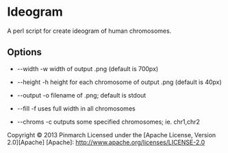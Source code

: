 Ideogram
========

A perl script for create ideogram of human chromosomes.

Options
-------

+  --width -w
   width of output .png (default is 700px)

+  --height -h
   height for each chromosome of output .png (default is 40px)

+  --output -o
   filename of .png; default is stdout

+  --fill -f
   uses full width in all chromosomes

+  --chroms -c
   outputs some specified chromosomes; ie. chr1,chr2

Copyright &copy; 2013 Pinmarch
Licensed under the [Apache License, Version 2.0][Apache]
[Apache]: http://www.apache.org/licenses/LICENSE-2.0

